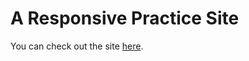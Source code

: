 <h1>A Responsive Practice Site</h1>

<p>You can check out the site <a href='https://chrisbonifacio.github.io/responsive-practice-site/'>here</a>.</p>
